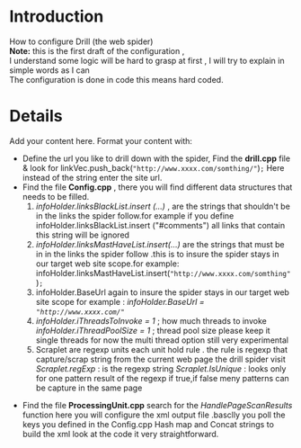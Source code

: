 # Introduction #

How to configure Drill (the web spider)<br>
<b>Note:</b> this is the first draft of the configuration ,<br>
I understand some logic will be hard to grasp at first , I will try to explain in simple words as I can<br>
The configuration is done in code this means hard coded. <br>


<h1>Details</h1>

Add your content here.  Format your content with:<br>
<ul><li>Define the url you like to drill down with the spider, Find the <b>drill.cpp</b> file & look for linkVec.push_back(<code>"http://www.xxxx.com/somthing/"</code>)<code>;</code> Here instead of the string enter the site url.<br>
</li><li>Find the file <b>Config.cpp</b> , there you will find different data structures that needs to be filled.<br>
<ol><li><i>infoHolder.linksBlackList.insert (…)</i> , are the strings that shouldn't be in the links the spider follow.for example if you define infoHolder.linksBlackList.insert ("#comments")  all links that contain this string will be ignored<br>
</li><li><i>infoHolder.linksMastHaveList.insert(…)</i> are the strings that must be in in the links the spider follow .this is to insure the spider stays in our target web site scope.for example: infoHolder.linksMastHaveList.insert(<code>"http://www.xxxx.com/somthing"</code>)<code>;</code>
</li><li>infoHolder.BaseUrl again to insure the spider stays in our target web site scope for example : <i>infoHolder.BaseUrl = <code>"http://www.xxxx.com/"</code></i>
</li><li><i>infoHolder.iThreadsToInvoke = 1</i> ; how much threads to invoke  <i>infoHolder.iThreadPoolSize = 1</i> ; thread pool size please keep it single threads for now the multi thread option still very experimental<br>
</li><li>Scraplet are regexp units each unit hold rule . the rule is regexp that capture/scrap string from the current web page the drill spider visit <i>Scraplet.regExp</i> : is the regexp string  <i>Scraplet.IsUnique</i> : looks only for one pattern result of the regexp if true,if false meny patterns can be capture in the same page<br>
</li></ol></li></ul><ul><li>Find the file <b>ProcessingUnit.cpp</b> search for the   <i>HandlePageScanResults</i>  function here you will configure the xml output file .basclly you poll the keys you defined in the Config.cpp Hash map and Concat strings to build the xml look at the code it very straightforward.